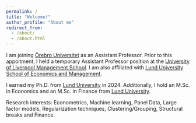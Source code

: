 ```yaml
---
permalink: /
title: "Welcome!"
author_profile: "About me"
redirect_from: 
  - /about/
  - /about.html
---
```


I am joining [Örebro Universitet](https://www.oru.se/) as an Assistant Professor. Prior to this appoitment, I held a temporary Assistant Professor position at the [University of Liverpool Management School](https://www.liverpool.ac.uk/management/). I am also affiliated with [Lund University School of Economics and Management](https://www.lusem.lu.se/).

I earned my Ph.D. from [Lund University](https://www.lu.se/) in 2024. Additionally, I hold an M.Sc. in Economics and an M.Sc. in Finance from [Lund University](https://www.lu.se/). 

Research interests: Econometrics, Machine learning, Panel Data,  Large factor models, Regularization techniques, Clustering/Grouping, Structural breaks and Finance.


